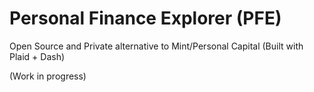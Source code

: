 # Personal Finance Explorer (PFE)

Open Source and Private alternative to Mint/Personal Capital (Built with Plaid + Dash)

(Work in progress)
